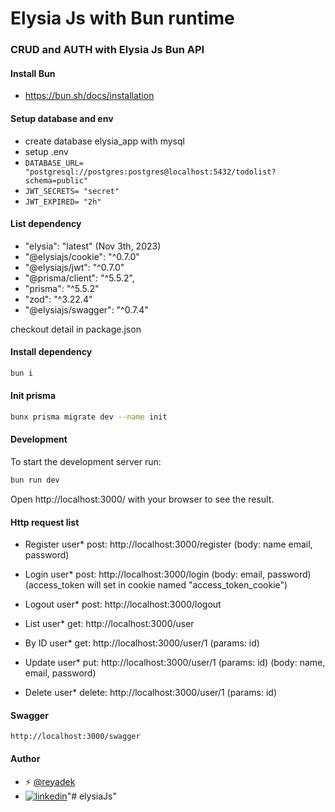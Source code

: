 # Elysia Js with Bun runtime

### CRUD and AUTH with Elysia Js Bun API

#### Install Bun
- https://bun.sh/docs/installation

#### Setup database and env
- create database elysia_app with mysql
- setup .env
- `DATABASE_URL= "postgresql://postgres:postgres@localhost:5432/todolist?schema=public"`
- `JWT_SECRETS= "secret"`
- `JWT_EXPIRED= "2h"`

#### List dependency
- "elysia": "latest" (Nov 3th, 2023)
- "@elysiajs/cookie": "^0.7.0"
- "@elysiajs/jwt": "^0.7.0"
- "@prisma/client": "^5.5.2",
- "prisma": "^5.5.2"
- "zod": "^3.22.4"
- "@elysiajs/swagger": "^0.7.4"

checkout detail in package.json

#### Install dependency
```bash
bun i  
```
#### Init prisma
```bash
bunx prisma migrate dev --name init  
```

#### Development
To start the development server run:
```bash
bun run dev
```

Open http://localhost:3000/ with your browser to see the result.

#### Http request list
- Register user* post: http://localhost:3000/register (body: name email, password)
- Login user* post: http://localhost:3000/login (body: email, password) (access_token will set in cookie named "access_token_cookie")
- Logout user* post: http://localhost:3000/logout
  
- List user* get: http://localhost:3000/user
- By ID user* get: http://localhost:3000/user/1 (params: id)
- Update user* put: http://localhost:3000/user/1 (params: id) (body: name, email, password)
- Delete user* delete: http://localhost:3000/user/1 (params: id)

#### Swagger
`http://localhost:3000/swagger`
  
#### Author
- ⚡️ [@reyadek](https://www.github.com/reyadek)
- [![linkedin](https://img.shields.io/badge/linkedin-0A66C2?style=for-the-badge&logo=linkedin&logoColor=white)](https://www.linkedin.com/in/ade-putra-359492134/)"# elysiaJs" 
